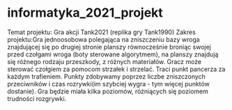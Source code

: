 # informatyka_2021_projekt
 
Temat projektu: Gra akcji Tank2021 (replika gry Tank1990)
Zakres projektu:Gra jednoosobowa polegająca na zniszczeniu bazy wroga znajdującej się po drugiej stronie planszy
równocześnie broniąc swojej przed czołgami wroga (boty sterowane algorytmem), na planszy znajdują się różnego rodzaju
przeszkody, z różnych materiałów. Gracz może sterować czołgiem za pomocom strzałek i strzelać. Traci punkt pancerza
za każdym trafieniem. Punkty zdobywamy poprzez liczbe zniszczonych przeciwników i czas rozrywki(im szybciej wygra - tym więcej punktów dostanie). Gra będzie miała kilka poziomów, różniących się poziomem trudności rozgrywki.
